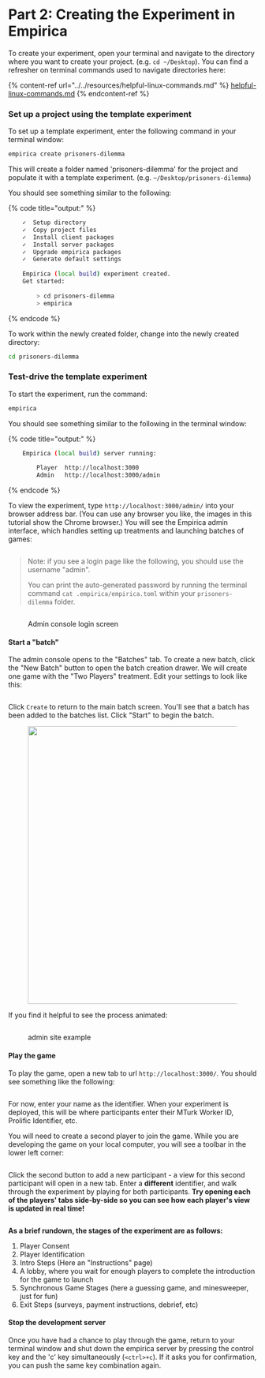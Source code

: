 # Part 2: Creating the Experiment in Empirica

To create your experiment, open your terminal and navigate to the directory where you want to create your project. (e.g. `cd ~/Desktop`). You can find a refresher on terminal commands used to navigate directories here:

{% content-ref url="../../resources/helpful-linux-commands.md" %}
[helpful-linux-commands.md](../../resources/helpful-linux-commands.md)
{% endcontent-ref %}

### Set up a project using the template experiment

To set up a template experiment, enter the following command in your terminal window:

```sh
empirica create prisoners-dilemma
```

This will create a folder named 'prisoners-dilemma' for the project and populate it with a template experiment. (e.g. `~/Desktop/prisoners-dilemma`)&#x20;

You should see something similar to the following:

{% code title="output:" %}
```bash
    ✓  Setup directory
    ✓  Copy project files
    ✓  Install client packages
    ✓  Install server packages
    ✓  Upgrade empirica packages
    ✓  Generate default settings
                                                                                                                          
    Empirica (local build) experiment created.                                                                                   
    Get started:                                                   
                                                                  
        > cd prisoners-dilemma                                        
        > empirica   
```
{% endcode %}

To work within the newly created folder, change into the newly created directory:

```sh
cd prisoners-dilemma
```

### Test-drive the template experiment

To start the experiment, run the command:

```sh
empirica
```

You should see something similar to the following in the terminal window:                                               &#x20;

{% code title="output:" %}
```bash
    Empirica (local build) server running:                                       
                                                                                
        Player  http://localhost:3000                                             
        Admin   http://localhost:3000/admin  
```
{% endcode %}

To view the experiment, type `http://localhost:3000/admin/` into your browser address bar. (You can use any browser you like, the images in this tutorial show the Chrome browser.) You will see the Empirica admin interface, which handles setting up treatments and launching batches of games:

<figure><img src="../../.gitbook/assets/image (5).png" alt=""><figcaption></figcaption></figure>

> Note: if you see a login page like the following, you should use the username "admin".&#x20;
>
> You can print the auto-generated password by running the terminal command `cat .empirica/empirica.toml` within your `prisoners-dilemma` folder.&#x20;

<figure><img src="../../.gitbook/assets/image (4).png" alt=""><figcaption><p>Admin console login screen</p></figcaption></figure>

#### Start a "batch"

The admin console opens to the "Batches" tab. To create a new batch, click the "New Batch" button to open the batch creation drawer. We will create one game with the "Two Players" treatment. Edit your settings to look like this:

<figure><img src="https://drive.google.com/uc?id=1bzw6du37P2-IjMBasUhTFB9ng2qf11lb" alt=""><figcaption></figcaption></figure>

Click `Create` to return to the main batch screen. You'll see that a batch has been added to the batches list. Click "Start" to begin the batch.&#x20;

<figure><img src="../../.gitbook/assets/Screenshot 2023-07-16 at 4.23.23 PM.png" alt="" width="563"><figcaption></figcaption></figure>

If you find it helpful to see the process animated:

<figure><img src="../../.gitbook/assets/ezgif-4-ad9578f539.gif" alt=""><figcaption><p>admin site example</p></figcaption></figure>

#### Play the game

To play the game, open a new tab to url `http://localhost:3000/`. You should see something like the following:

<figure><img src="../../.gitbook/assets/Screenshot 2023-07-15 at 11.56.32 AM.png" alt=""><figcaption></figcaption></figure>

For now, enter your name as the identifier. When your experiment is deployed, this will be where participants enter their MTurk Worker ID, Prolific Identifier, etc.

You will need to create a second player to join the game. While you are developing the game on your local computer, you will see a toolbar in the lower left corner:&#x20;

<figure><img src="../../.gitbook/assets/image (3).png" alt=""><figcaption></figcaption></figure>

Click the second button to add a new participant - a view for this second participant will open in a new tab. Enter a **different** identifier, and walk through the experiment by playing for both participants. **Try opening each of the players' tabs side-by-side so you can see how each player's view is updated in real time!**&#x20;

<figure><img src="../../.gitbook/assets/ezgif-4-60e9a1db15.gif" alt=""><figcaption></figcaption></figure>

**As a brief rundown, the stages of the experiment are as follows:**

1. Player Consent
2. Player Identification
3. Intro Steps (Here an "Instructions" page)&#x20;
4. A lobby, where you wait for enough players to complete the introduction for the game to launch
5. Synchronous Game Stages (here a guessing game, and minesweeper, just for fun)
6. Exit Steps (surveys, payment instructions, debrief, etc)

#### Stop the development server

Once you have had a chance to play through the game, return to your terminal window and shut down the empirica server by pressing the control key and the 'c' key simultaneously (`<ctrl>+c`). If it asks you for confirmation, you can push the same key combination again.
